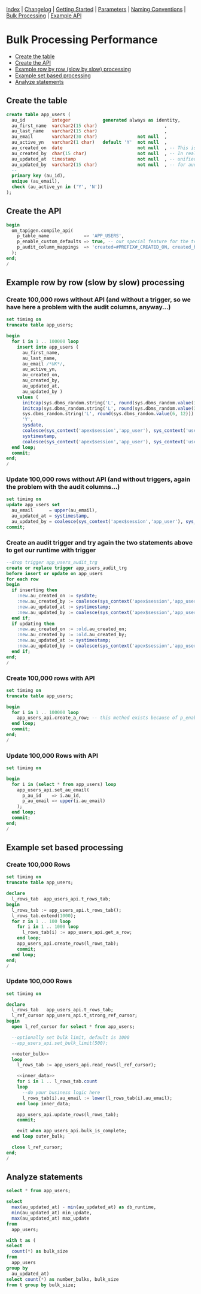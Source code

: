 <!-- nav -->

[Index](index.md)
| [Changelog](changelog.md)
| [Getting Started](getting-started.md)
| [Parameters](parameters.md)
| [Naming Conventions](naming-conventions.md)
| [Bulk Processing](bulk-processing.md)
| [Example API](example-api.md)

<!-- navstop -->

# Bulk Processing Performance

<!-- toc -->

- [Create the table](#create-the-table)
- [Create the API](#create-the-api)
- [Example row by row (slow by slow) processing](#example-row-by-row-slow-by-slow-processing)
- [Example set based processing](#example-set-based-processing)
- [Analyze statements](#analyze-statements)

<!-- tocstop -->

## Create the table

```sql
create table app_users (
  au_id          integer            generated always as identity,
  au_first_name  varchar2(15 char)                         ,
  au_last_name   varchar2(15 char)                         ,
  au_email       varchar2(30 char)               not null  ,
  au_active_yn   varchar2(1 char)   default 'Y'  not null  ,
  au_created_on  date                            not null  , -- This is only for demo purposes.
  au_created_by  char(15 char)                   not null  , -- In reality we expect more
  au_updated_at  timestamp                       not null  , -- unified names and types
  au_updated_by  varchar2(15 char)               not null  , -- for audit columns.
  --
  primary key (au_id),
  unique (au_email),
  check (au_active_yn in ('Y', 'N'))
);
```

## Create the API

```sql
begin
  om_tapigen.compile_api(
    p_table_name             => 'APP_USERS',
    p_enable_custom_defaults => true, -- our special feature for the testing folks ;-)
    p_audit_column_mappings  => 'created=#PREFIX#_CREATED_ON, created_by=#PREFIX#_CREATED_BY, updated=#PREFIX#_UPDATED_AT, updated_by=#PREFIX#_UPDATED_BY'
  );
end;
/
```

## Example row by row (slow by slow) processing

### Create 100,000 rows without API (and without a trigger, so we have here a problem with the audit columns, anyway...)

```sql
set timing on
truncate table app_users;

begin
  for i in 1 .. 100000 loop
    insert into app_users (
      au_first_name,
      au_last_name,
      au_email /*UK*/,
      au_active_yn,
      au_created_on,
      au_created_by,
      au_updated_at,
      au_updated_by )
    values (
      initcap(sys.dbms_random.string('L', round(sys.dbms_random.value(3, 15)))),
      initcap(sys.dbms_random.string('L', round(sys.dbms_random.value(3, 15)))),
      sys.dbms_random.string('L', round(sys.dbms_random.value(6, 12))) || '@' || sys.dbms_random.string('L', round(sys.dbms_random.value(6, 12))) || '.' || sys.dbms_random.string('L', round(sys.dbms_random.value(2, 4))) /*UK*/,
      'Y',
      sysdate,
      coalesce(sys_context('apex$session','app_user'), sys_context('userenv','os_user'), sys_context('userenv','session_user')),
      systimestamp,
      coalesce(sys_context('apex$session','app_user'), sys_context('userenv','os_user'), sys_context('userenv','session_user')) );
  end loop;
  commit;
end;
/
```

### Update 100,000 rows without API (and without triggers, again the problem with the audit columns...)

```sql
set timing on
update app_users set
  au_email      = upper(au_email),
  au_updated_at = systimestamp,
  au_updated_by = coalesce(sys_context('apex$session','app_user'), sys_context('userenv','os_user'), sys_context('userenv','session_user'));
commit;
```

### Create an audit trigger and try again the two statements above to get our runtime with trigger

```sql
--drop trigger app_users_audit_trg
create or replace trigger app_users_audit_trg
before insert or update on app_users
for each row
begin
  if inserting then
    :new.au_created_on := sysdate;
    :new.au_created_by := coalesce(sys_context('apex$session','app_user'), sys_context('userenv','os_user'), sys_context('userenv','session_user'));
    :new.au_updated_at := systimestamp;
    :new.au_updated_by := coalesce(sys_context('apex$session','app_user'), sys_context('userenv','os_user'), sys_context('userenv','session_user'));
  end if;
  if updating then
    :new.au_created_on := :old.au_created_on;
    :new.au_created_by := :old.au_created_by;
    :new.au_updated_at := systimestamp;
    :new.au_updated_by := coalesce(sys_context('apex$session','app_user'), sys_context('userenv','os_user'), sys_context('userenv','session_user'));
  end if;
end;
/
```

### Create 100,000 rows with API

```sql
set timing on
truncate table app_users;

begin
  for i in 1 .. 100000 loop
    app_users_api.create_a_row; -- this method exists because of p_enable_custom_defaults => true, also see the docs
  end loop;
  commit;
end;
/
```

### Update 100,000 Rows with API

```sql
set timing on

begin
  for i in (select * from app_users) loop
    app_users_api.set_au_email(
      p_au_id    => i.au_id,
      p_au_email => upper(i.au_email)
    );
  end loop;
  commit;
end;
/
```

## Example set based processing

### Create 100,000 Rows

```sql
set timing on
truncate table app_users;

declare
  l_rows_tab  app_users_api.t_rows_tab;
begin
  l_rows_tab := app_users_api.t_rows_tab();
  l_rows_tab.extend(1000);
  for z in 1 .. 100 loop
    for i in 1 .. 1000 loop
      l_rows_tab(i) := app_users_api.get_a_row;
    end loop;
    app_users_api.create_rows(l_rows_tab);
    commit;
  end loop;
end;
/
```

### Update 100,000 Rows

```sql
set timing on

declare
  l_rows_tab   app_users_api.t_rows_tab;
  l_ref_cursor app_users_api.t_strong_ref_cursor;
begin
  open l_ref_cursor for select * from app_users;

  --optionally set bulk limit, default is 1000
  --app_users_api.set_bulk_limit(500);

  <<outer_bulk>>
  loop
    l_rows_tab := app_users_api.read_rows(l_ref_cursor);

    <<inner_data>>
    for i in 1 .. l_rows_tab.count
    loop
      --do your business logic here
      l_rows_tab(i).au_email := lower(l_rows_tab(i).au_email);
    end loop inner_data;

    app_users_api.update_rows(l_rows_tab);
    commit;

    exit when app_users_api.bulk_is_complete;
  end loop outer_bulk;

  close l_ref_cursor;
end;
/
```

## Analyze statements

```sql
select * from app_users;

select
  max(au_updated_at) - min(au_updated_at) as db_runtime,
  min(au_updated_at) min_update,
  max(au_updated_at) max_update
from
  app_users;

with t as (
select
  count(*) as bulk_size
from
  app_users
group by
  au_updated_at)
select count(*) as number_bulks, bulk_size
from t group by bulk_size;
```
